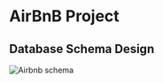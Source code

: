 # AirBnB Project

## Database Schema Design

![Airbnb schema](https://user-images.githubusercontent.com/106412948/231298339-7fa5ff73-3802-4773-817b-246a3e454797.png)
